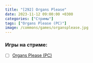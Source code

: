 ```yaml
---
title: "[292] Organs Please"
date: 2023-11-12 09:00:00 +0300
categories: ["Стримы"]
tags: ["Organs Please (PC)"]
image: /commons/games/organsplease.jpg
---
```


### Игры на стриме:
+ [ ] [Organs Please (PC)](/tags/organs-please-pc)
